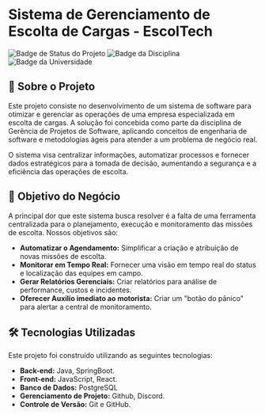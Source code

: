# Sistema de Gerenciamento de Escolta de Cargas - EscolTech

![Badge de Status do Projeto](https://img.shields.io/badge/status-em%20desenvolvimento-yellow)
![Badge da Disciplina](https://img.shields.io/badge/disciplina-Gerência%20de%20Projetos%20de%20Software-blue)
![Badge da Universidade](https://img.shields.io/badge/universidade-UEPG-lightgrey)

## 📜 Sobre o Projeto

Este projeto consiste no desenvolvimento de um sistema de software para otimizar e gerenciar as operações de uma empresa especializada em escolta de cargas. A solução foi concebida como parte da disciplina de Gerência de Projetos de Software, aplicando conceitos de engenharia de software e metodologias ágeis para atender a um problema de negócio real.

O sistema visa centralizar informações, automatizar processos e fornecer dados estratégicos para a tomada de decisão, aumentando a segurança e a eficiência das operações de escolta.

## 🎯 Objetivo do Negócio

A principal dor que este sistema busca resolver é a falta de uma ferramenta centralizada para o planejamento, execução e monitoramento das missões de escolta.
Nossos objetivos são:
- **Automatizar o Agendamento:** Simplificar a criação e atribuição de novas missões de escolta.
- **Monitorar em Tempo Real:** Fornecer uma visão em tempo real do status e localização das equipes em campo.
- **Gerar Relatórios Gerenciais:** Criar relatórios para análise de performance, custos e incidentes.
- **Oferecer Auxilio imediato ao motorista:** Criar um "botão do pânico" para alertar a central de monitoramento.


## 🛠️ Tecnologias Utilizadas

Este projeto foi construído utilizando as seguintes tecnologias:

- **Back-end:** Java, SpringBoot.
- **Front-end:** JavaScript, React.
- **Banco de Dados:** PostgreSQL
- **Gerenciamento de Projeto:** Github, Discord.
- **Controle de Versão:** Git e GitHub.
